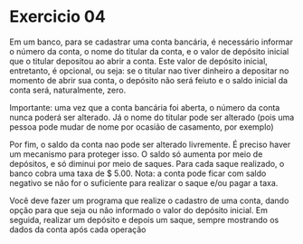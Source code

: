 <h1>
    Exercicio 04
</h1>

<p>
    Em um banco, para se cadastrar uma conta bancária, é necessário informar o número da conta, o nome do titular da conta, e o valor de depósito inicial que o titular depositou ao abrir a conta. Este valor de depósito inicial, entretanto, é opcional, ou seja: se o titular nao tiver dinheiro a depositar no momento de abrir sua conta, o depósito não será feiuto e o saldo inicial da conta será, naturalmente, zero.
</p>
<p>
    Importante: uma vez que a conta bancária foi aberta, o número da conta nunca poderá ser alterado. Já o nome do titular pode ser alterado (pois uma pessoa pode mudar de nome por ocasião de casamento, por exemplo)
</p>

<p>
    Por fim, o saldo da conta nao pode ser alterado livremente. É preciso haver um mecanismo para proteger isso. O saldo só aumenta por meio de depósitos, e só diminui por meio de saques. Para cada saque realizado, o banco cobra uma taxa de $ 5.00. Nota: a conta pode ficar com saldo negativo se não for o suficiente para realizar o saque e/ou pagar a taxa.
</p>

<p>
    Você deve fazer um programa que realize o cadastro de uma conta, dando opção para que seja ou não informado o valor do depósito inicial. Em seguida, realizar um depósito e depois um saque, sempre mostrando os dados da conta após cada operação
</p>